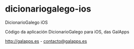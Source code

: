 dicionariogalego-ios
====================

DicionarioGalego iOS

Código da aplicación DicionarioGalego para iOS, das GalApps

http://galapps.es - contacto@galapps.es